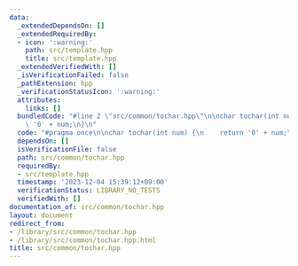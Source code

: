 ```yaml
---
data:
  _extendedDependsOn: []
  _extendedRequiredBy:
  - icon: ':warning:'
    path: src/template.hpp
    title: src/template.hpp
  _extendedVerifiedWith: []
  _isVerificationFailed: false
  _pathExtension: hpp
  _verificationStatusIcon: ':warning:'
  attributes:
    links: []
  bundledCode: "#line 2 \"src/common/tochar.hpp\"\n\nchar tochar(int num) {\n    return\
    \ '0' + num;\n}\n"
  code: "#pragma once\n\nchar tochar(int num) {\n    return '0' + num;\n}\n"
  dependsOn: []
  isVerificationFile: false
  path: src/common/tochar.hpp
  requiredBy:
  - src/template.hpp
  timestamp: '2023-12-04 15:39:12+09:00'
  verificationStatus: LIBRARY_NO_TESTS
  verifiedWith: []
documentation_of: src/common/tochar.hpp
layout: document
redirect_from:
- /library/src/common/tochar.hpp
- /library/src/common/tochar.hpp.html
title: src/common/tochar.hpp
---
```

